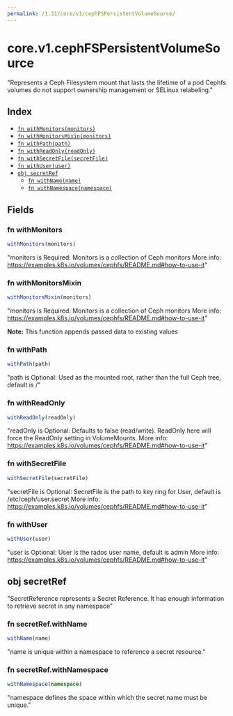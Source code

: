 ```yaml
---
permalink: /1.31/core/v1/cephFSPersistentVolumeSource/
---
```


# core.v1.cephFSPersistentVolumeSource

"Represents a Ceph Filesystem mount that lasts the lifetime of a pod Cephfs volumes do not support ownership management or SELinux relabeling."

## Index

* [`fn withMonitors(monitors)`](#fn-withmonitors)
* [`fn withMonitorsMixin(monitors)`](#fn-withmonitorsmixin)
* [`fn withPath(path)`](#fn-withpath)
* [`fn withReadOnly(readOnly)`](#fn-withreadonly)
* [`fn withSecretFile(secretFile)`](#fn-withsecretfile)
* [`fn withUser(user)`](#fn-withuser)
* [`obj secretRef`](#obj-secretref)
  * [`fn withName(name)`](#fn-secretrefwithname)
  * [`fn withNamespace(namespace)`](#fn-secretrefwithnamespace)

## Fields

### fn withMonitors

```ts
withMonitors(monitors)
```

"monitors is Required: Monitors is a collection of Ceph monitors More info: https://examples.k8s.io/volumes/cephfs/README.md#how-to-use-it"

### fn withMonitorsMixin

```ts
withMonitorsMixin(monitors)
```

"monitors is Required: Monitors is a collection of Ceph monitors More info: https://examples.k8s.io/volumes/cephfs/README.md#how-to-use-it"

**Note:** This function appends passed data to existing values

### fn withPath

```ts
withPath(path)
```

"path is Optional: Used as the mounted root, rather than the full Ceph tree, default is /"

### fn withReadOnly

```ts
withReadOnly(readOnly)
```

"readOnly is Optional: Defaults to false (read/write). ReadOnly here will force the ReadOnly setting in VolumeMounts. More info: https://examples.k8s.io/volumes/cephfs/README.md#how-to-use-it"

### fn withSecretFile

```ts
withSecretFile(secretFile)
```

"secretFile is Optional: SecretFile is the path to key ring for User, default is /etc/ceph/user.secret More info: https://examples.k8s.io/volumes/cephfs/README.md#how-to-use-it"

### fn withUser

```ts
withUser(user)
```

"user is Optional: User is the rados user name, default is admin More info: https://examples.k8s.io/volumes/cephfs/README.md#how-to-use-it"

## obj secretRef

"SecretReference represents a Secret Reference. It has enough information to retrieve secret in any namespace"

### fn secretRef.withName

```ts
withName(name)
```

"name is unique within a namespace to reference a secret resource."

### fn secretRef.withNamespace

```ts
withNamespace(namespace)
```

"namespace defines the space within which the secret name must be unique."